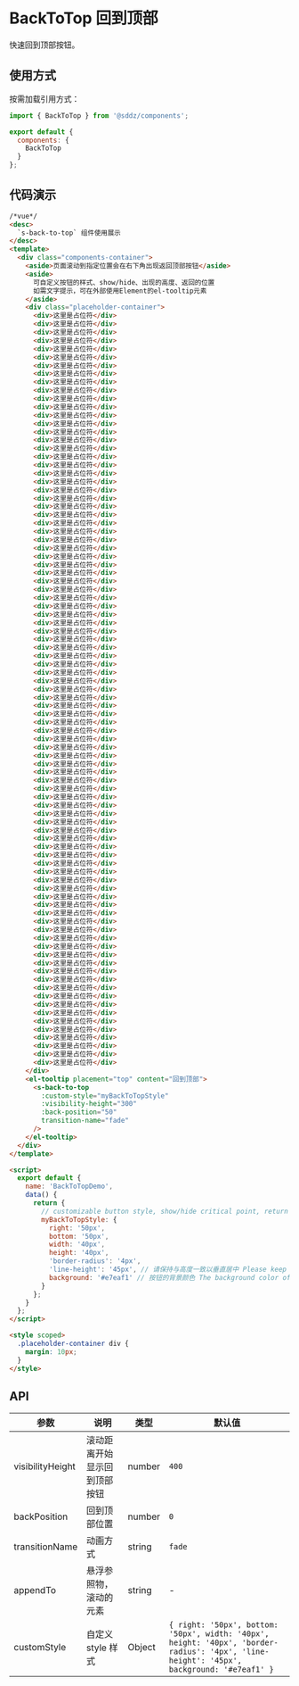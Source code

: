 # BackToTop 回到顶部

快速回到顶部按钮。

## 使用方式

按需加载引用方式：

```javascript
import { BackToTop } from '@sddz/components';

export default {
  components: {
    BackToTop
  }
};
```

## 代码演示

```html
/*vue*/
<desc>
  `s-back-to-top` 组件使用展示
</desc>
<template>
  <div class="components-container">
    <aside>页面滚动到指定位置会在右下角出现返回顶部按钮</aside>
    <aside>
      可自定义按钮的样式、show/hide、出现的高度、返回的位置
      如需文字提示，可在外部使用Element的el-tooltip元素
    </aside>
    <div class="placeholder-container">
      <div>这里是占位符</div>
      <div>这里是占位符</div>
      <div>这里是占位符</div>
      <div>这里是占位符</div>
      <div>这里是占位符</div>
      <div>这里是占位符</div>
      <div>这里是占位符</div>
      <div>这里是占位符</div>
      <div>这里是占位符</div>
      <div>这里是占位符</div>
      <div>这里是占位符</div>
      <div>这里是占位符</div>
      <div>这里是占位符</div>
      <div>这里是占位符</div>
      <div>这里是占位符</div>
      <div>这里是占位符</div>
      <div>这里是占位符</div>
      <div>这里是占位符</div>
      <div>这里是占位符</div>
      <div>这里是占位符</div>
      <div>这里是占位符</div>
      <div>这里是占位符</div>
      <div>这里是占位符</div>
      <div>这里是占位符</div>
      <div>这里是占位符</div>
      <div>这里是占位符</div>
      <div>这里是占位符</div>
      <div>这里是占位符</div>
      <div>这里是占位符</div>
      <div>这里是占位符</div>
      <div>这里是占位符</div>
      <div>这里是占位符</div>
      <div>这里是占位符</div>
      <div>这里是占位符</div>
      <div>这里是占位符</div>
      <div>这里是占位符</div>
      <div>这里是占位符</div>
      <div>这里是占位符</div>
      <div>这里是占位符</div>
      <div>这里是占位符</div>
      <div>这里是占位符</div>
      <div>这里是占位符</div>
      <div>这里是占位符</div>
      <div>这里是占位符</div>
      <div>这里是占位符</div>
      <div>这里是占位符</div>
      <div>这里是占位符</div>
      <div>这里是占位符</div>
      <div>这里是占位符</div>
      <div>这里是占位符</div>
      <div>这里是占位符</div>
      <div>这里是占位符</div>
      <div>这里是占位符</div>
      <div>这里是占位符</div>
      <div>这里是占位符</div>
      <div>这里是占位符</div>
      <div>这里是占位符</div>
      <div>这里是占位符</div>
      <div>这里是占位符</div>
      <div>这里是占位符</div>
      <div>这里是占位符</div>
      <div>这里是占位符</div>
      <div>这里是占位符</div>
      <div>这里是占位符</div>
      <div>这里是占位符</div>
      <div>这里是占位符</div>
      <div>这里是占位符</div>
      <div>这里是占位符</div>
      <div>这里是占位符</div>
      <div>这里是占位符</div>
      <div>这里是占位符</div>
      <div>这里是占位符</div>
      <div>这里是占位符</div>
      <div>这里是占位符</div>
      <div>这里是占位符</div>
      <div>这里是占位符</div>
      <div>这里是占位符</div>
      <div>这里是占位符</div>
      <div>这里是占位符</div>
      <div>这里是占位符</div>
      <div>这里是占位符</div>
      <div>这里是占位符</div>
      <div>这里是占位符</div>
      <div>这里是占位符</div>
      <div>这里是占位符</div>
      <div>这里是占位符</div>
      <div>这里是占位符</div>
      <div>这里是占位符</div>
      <div>这里是占位符</div>
      <div>这里是占位符</div>
      <div>这里是占位符</div>
    </div>
    <el-tooltip placement="top" content="回到顶部">
      <s-back-to-top
        :custom-style="myBackToTopStyle"
        :visibility-height="300"
        :back-position="50"
        transition-name="fade"
      />
    </el-tooltip>
  </div>
</template>

<script>
  export default {
    name: 'BackToTopDemo',
    data() {
      return {
        // customizable button style, show/hide critical point, return position
        myBackToTopStyle: {
          right: '50px',
          bottom: '50px',
          width: '40px',
          height: '40px',
          'border-radius': '4px',
          'line-height': '45px', // 请保持与高度一致以垂直居中 Please keep consistent with height to center vertically
          background: '#e7eaf1' // 按钮的背景颜色 The background color of the button
        }
      };
    }
  };
</script>

<style scoped>
  .placeholder-container div {
    margin: 10px;
  }
</style>
```

## API

| 参数             | 说明                         | 类型   | 默认值                                                                                                                                   |
| ---------------- | ---------------------------- | ------ | ---------------------------------------------------------------------------------------------------------------------------------------- |
| visibilityHeight | 滚动距离开始显示回到顶部按钮 | number | `400`                                                                                                                                    |
| backPosition     | 回到顶部位置                 | number | `0`                                                                                                                                      |
| transitionName   | 动画方式                     | string | `fade`                                                                                                                                   |
| appendTo         | 悬浮参照物，滚动的元素       | string | -                                                                                                                                        |
| customStyle      | 自定义 style 样式            | Object | `{ right: '50px', bottom: '50px', width: '40px', height: '40px', 'border-radius': '4px', 'line-height': '45px', background: '#e7eaf1' }` |
